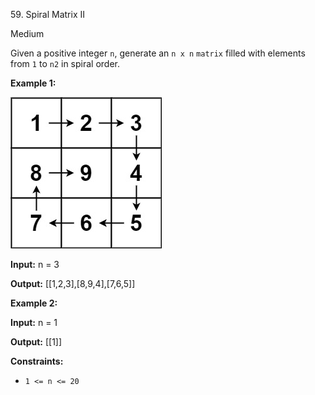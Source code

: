 59\. Spiral Matrix II

Medium

Given a positive integer `n`, generate an `n x n` `matrix` filled with elements from `1` to `n2` in spiral order.

**Example 1:**

![](spiraln.jpg)

**Input:** n = 3

**Output:** [[1,2,3],[8,9,4],[7,6,5]] 

**Example 2:**

**Input:** n = 1

**Output:** [[1]] 

**Constraints:**

*   `1 <= n <= 20`